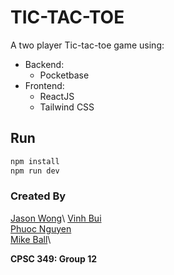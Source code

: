 # TIC-TAC-TOE

A two player Tic-tac-toe game using:
- Backend: 
    - Pocketbase
- Frontend: 
    - ReactJS
    - Tailwind CSS

## Run

```sh
npm install
npm run dev
```

### Created By
[Jason Wong](https://github.com/jasonw-at-csuf)\ 
[Vinh Bui](https://github.com/VinnyBui)\
[Phuoc Nguyen](https://github.com/Phuoc-Nguyen-CS)\
[Mike Ball](https://github.com/ColdShaker)\

**CPSC 349: Group 12**
